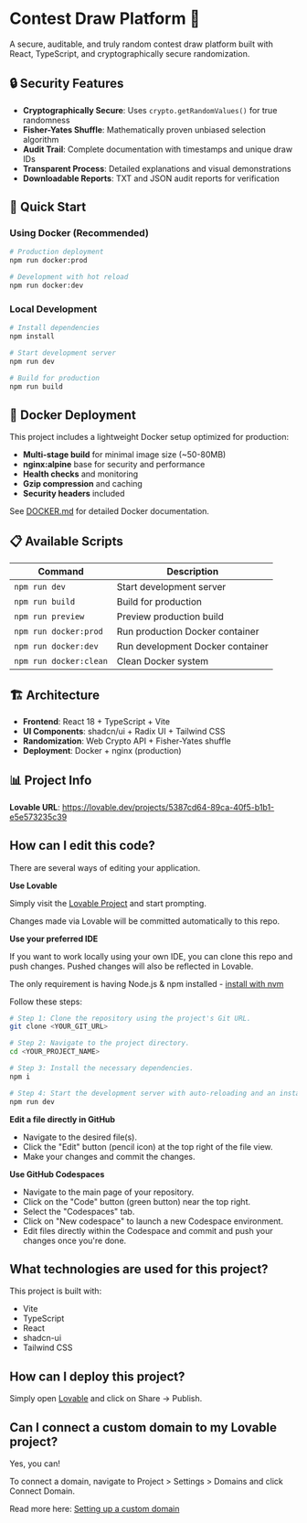# Contest Draw Platform 🎲

A secure, auditable, and truly random contest draw platform built with React, TypeScript, and cryptographically secure randomization.

## 🔒 Security Features

- **Cryptographically Secure**: Uses `crypto.getRandomValues()` for true randomness
- **Fisher-Yates Shuffle**: Mathematically proven unbiased selection algorithm
- **Audit Trail**: Complete documentation with timestamps and unique draw IDs
- **Transparent Process**: Detailed explanations and visual demonstrations
- **Downloadable Reports**: TXT and JSON audit reports for verification

## 🚀 Quick Start

### Using Docker (Recommended)

```bash
# Production deployment
npm run docker:prod

# Development with hot reload
npm run docker:dev
```

### Local Development

```bash
# Install dependencies
npm install

# Start development server
npm run dev

# Build for production
npm run build
```

## 🐳 Docker Deployment

This project includes a lightweight Docker setup optimized for production:

- **Multi-stage build** for minimal image size (~50-80MB)
- **nginx:alpine** base for security and performance
- **Health checks** and monitoring
- **Gzip compression** and caching
- **Security headers** included

See [DOCKER.md](./DOCKER.md) for detailed Docker documentation.

## 📋 Available Scripts

| Command | Description |
|---------|-------------|
| `npm run dev` | Start development server |
| `npm run build` | Build for production |
| `npm run preview` | Preview production build |
| `npm run docker:prod` | Run production Docker container |
| `npm run docker:dev` | Run development Docker container |
| `npm run docker:clean` | Clean Docker system |

## 🏗️ Architecture

- **Frontend**: React 18 + TypeScript + Vite
- **UI Components**: shadcn/ui + Radix UI + Tailwind CSS
- **Randomization**: Web Crypto API + Fisher-Yates shuffle
- **Deployment**: Docker + nginx (production)

## 📊 Project Info

**Lovable URL**: https://lovable.dev/projects/5387cd64-89ca-40f5-b1b1-e5e573235c39

## How can I edit this code?

There are several ways of editing your application.

**Use Lovable**

Simply visit the [Lovable Project](https://lovable.dev/projects/5387cd64-89ca-40f5-b1b1-e5e573235c39) and start prompting.

Changes made via Lovable will be committed automatically to this repo.

**Use your preferred IDE**

If you want to work locally using your own IDE, you can clone this repo and push changes. Pushed changes will also be reflected in Lovable.

The only requirement is having Node.js & npm installed - [install with nvm](https://github.com/nvm-sh/nvm#installing-and-updating)

Follow these steps:

```sh
# Step 1: Clone the repository using the project's Git URL.
git clone <YOUR_GIT_URL>

# Step 2: Navigate to the project directory.
cd <YOUR_PROJECT_NAME>

# Step 3: Install the necessary dependencies.
npm i

# Step 4: Start the development server with auto-reloading and an instant preview.
npm run dev
```

**Edit a file directly in GitHub**

- Navigate to the desired file(s).
- Click the "Edit" button (pencil icon) at the top right of the file view.
- Make your changes and commit the changes.

**Use GitHub Codespaces**

- Navigate to the main page of your repository.
- Click on the "Code" button (green button) near the top right.
- Select the "Codespaces" tab.
- Click on "New codespace" to launch a new Codespace environment.
- Edit files directly within the Codespace and commit and push your changes once you're done.

## What technologies are used for this project?

This project is built with:

- Vite
- TypeScript
- React
- shadcn-ui
- Tailwind CSS

## How can I deploy this project?

Simply open [Lovable](https://lovable.dev/projects/5387cd64-89ca-40f5-b1b1-e5e573235c39) and click on Share -> Publish.

## Can I connect a custom domain to my Lovable project?

Yes, you can!

To connect a domain, navigate to Project > Settings > Domains and click Connect Domain.

Read more here: [Setting up a custom domain](https://docs.lovable.dev/features/custom-domain#custom-domain)
